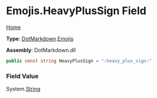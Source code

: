 # Emojis\.HeavyPlusSign Field

[Home](../../../README.md)

**Type**: [DotMarkdown](../../README.md)\.[Emojis](../README.md)

**Assembly**: DotMarkdown\.dll

```csharp
public const string HeavyPlusSign = ":heavy_plus_sign:"
```

### Field Value

System\.[String](https://docs.microsoft.com/en-us/dotnet/api/system.string)